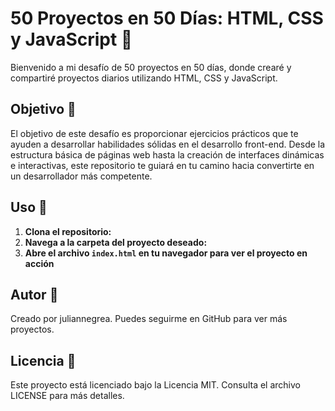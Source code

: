 # 50 Proyectos en 50 Días: HTML, CSS y JavaScript 🚀

Bienvenido a mi desafío de 50 proyectos en 50 días, donde crearé y compartiré proyectos diarios utilizando HTML, CSS y JavaScript. 

## Objetivo 🎯

El objetivo de este desafío es proporcionar ejercicios prácticos que te ayuden a desarrollar habilidades sólidas en el desarrollo front-end. Desde la estructura básica de páginas web hasta la creación de interfaces dinámicas e interactivas, este repositorio te guiará en tu camino hacia convertirte en un desarrollador más competente.

## Uso 🚀

1. **Clona el repositorio:**
2. **Navega a la carpeta del proyecto deseado:**
3. **Abre el archivo `index.html` en tu navegador para ver el proyecto en acción**

## Autor 👤

Creado por juliannegrea. Puedes seguirme en GitHub para ver más proyectos.

## Licencia 📄

Este proyecto está licenciado bajo la Licencia MIT. Consulta el archivo LICENSE para más detalles.
